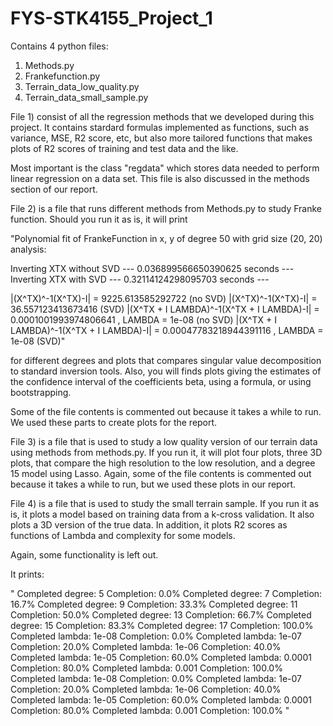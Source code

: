 # FYS-STK4155_Project_1

Contains 4 python files:

1) Methods.py 
2) Frankefunction.py
3) Terrain_data_low_quality.py
4) Terrain_data_small_sample.py


File 1) consist of all the regression methods that we developed
during this project. It contains stardard formulas implemented as functions,
such as variance, MSE, R2 score, etc, but also more tailored functions
that makes plots of R2 scores of training and test data and the like.

Most important is the class "regdata" which stores data needed to perform
linear regression on a data set. This file is also discussed in the methods 
section of our report.

File 2) is a file that runs different methods from Methods.py 
to study Franke function.  Should you run it as is, it will print

"Polynomial fit of FrankeFunction in x, y of degree  50  with grid size  (20, 20)  analysis:

Inverting XTX without SVD --- 0.036899566650390625 seconds ---
Inverting XTX with SVD --- 0.32114124298095703 seconds ---

|(X^TX)^-1(X^TX)-I| =  9225.613585292722  (no SVD)
|(X^TX)^-1(X^TX)-I| =  36.557123413673416  (SVD)
|(X^TX + I LAMBDA)^-1(X^TX + I LAMBDA)-I| =  0.0001001993974806641 , LAMBDA =  1e-08  (no SVD)
|(X^TX + I LAMBDA)^-1(X^TX + I LAMBDA)-I| =  0.00047783218944391116 , LAMBDA =  1e-08  (SVD)"

for different degrees and plots that compares singular value decomposition to
standard inversion tools. Also, you will finds plots giving the estimates of the
confidence interval of the coefficients beta, using a formula, or using bootstrapping.

Some of the file contents is commented out because it takes a while to run. We used
these parts to create plots for the report.

File 3) is a file that is used to study a low quality version of our terrain data using
methods from methods.py. If you run it, it will plot four plots, three 3D plots,
that compare the high resolution to the low resolution, and a degree 15 model using Lasso.
Again, some of the file contents is commented out because it takes a while to run, but
we used these plots in our report.

File 4) is a file that is used to study the small terrain sample. If you run it as is,
it plots a model based on training data from a k-cross validation. It also plots a 3D
version of the true data. In addition, it plots R2 scores as functions of Lambda and
complexity for some models.

Again, some functionality is left out.

It prints:

"
Completed degree:  5  Completion: 0.0%
Completed degree:  7  Completion: 16.7%
Completed degree:  9  Completion: 33.3%
Completed degree:  11  Completion: 50.0%
Completed degree:  13  Completion: 66.7%
Completed degree:  15  Completion: 83.3%
Completed degree:  17  Completion: 100.0%
Completed lambda:  1e-08  Completion: 0.0%
Completed lambda:  1e-07  Completion: 20.0%
Completed lambda:  1e-06  Completion: 40.0%
Completed lambda:  1e-05  Completion: 60.0%
Completed lambda:  0.0001  Completion: 80.0%
Completed lambda:  0.001  Completion: 100.0%
Completed lambda:  1e-08  Completion: 0.0%
Completed lambda:  1e-07  Completion: 20.0%
Completed lambda:  1e-06  Completion: 40.0%
Completed lambda:  1e-05  Completion: 60.0%
Completed lambda:  0.0001  Completion: 80.0%
Completed lambda:  0.001  Completion: 100.0%
"
